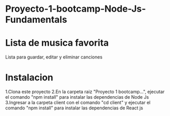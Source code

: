 # Proyecto-1-bootcamp-Node-Js-Fundamentals

# Lista de musica favorita
Lista para guardar, editar y eliminar canciones

# Instalacion
1.Clona este proyecto
2.En la carpeta raiz "Proyecto 1 bootcamp...", ejecutar el comando "npm install" para instalar las dependencias de Node Js
3.Ingresar a la carpeta client con el comando "cd client" y ejecutar el comando "npm install" para instalar las dependencias de React js


